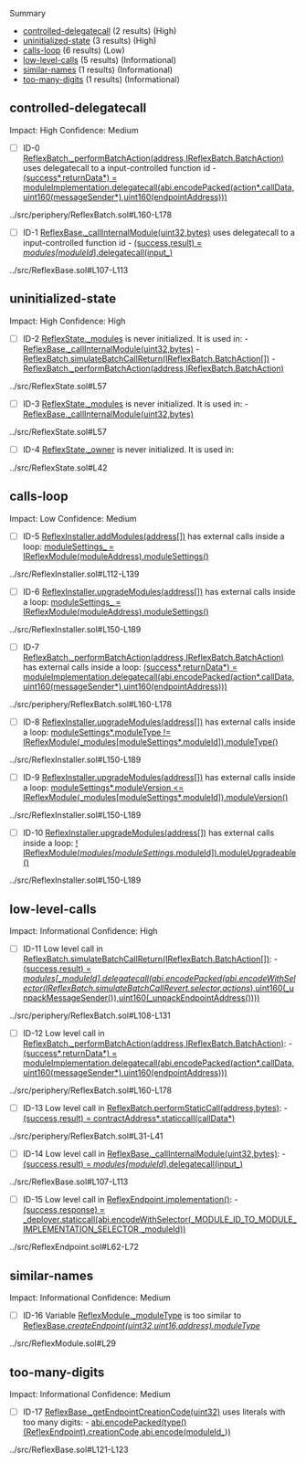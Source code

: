 Summary

- [controlled-delegatecall](#controlled-delegatecall) (2 results) (High)
- [uninitialized-state](#uninitialized-state) (3 results) (High)
- [calls-loop](#calls-loop) (6 results) (Low)
- [low-level-calls](#low-level-calls) (5 results) (Informational)
- [similar-names](#similar-names) (1 results) (Informational)
- [too-many-digits](#too-many-digits) (1 results) (Informational)

## controlled-delegatecall

Impact: High
Confidence: Medium

- [ ] ID-0
      [ReflexBatch.\_performBatchAction(address,IReflexBatch.BatchAction)](../src/periphery/ReflexBatch.sol#L160-L178) uses delegatecall to a input-controlled function id - [(success*,returnData*) = moduleImplementation.delegatecall(abi.encodePacked(action*.callData,uint160(messageSender*),uint160(endpointAddress)))](../src/periphery/ReflexBatch.sol#L175-L177)

../src/periphery/ReflexBatch.sol#L160-L178

- [ ] ID-1
      [ReflexBase.\_callInternalModule(uint32,bytes)](../src/ReflexBase.sol#L107-L113) uses delegatecall to a input-controlled function id - [(success,result) = _modules[moduleId_].delegatecall(input\_)](../src/ReflexBase.sol#L108)

../src/ReflexBase.sol#L107-L113

## uninitialized-state

Impact: High
Confidence: High

- [ ] ID-2
      [ReflexState.\_modules](../src/ReflexState.sol#L57) is never initialized. It is used in: - [ReflexBase.\_callInternalModule(uint32,bytes)](../src/ReflexBase.sol#L107-L113) - [ReflexBatch.simulateBatchCallReturn(IReflexBatch.BatchAction[])](../src/periphery/ReflexBatch.sol#L108-L131) - [ReflexBatch.\_performBatchAction(address,IReflexBatch.BatchAction)](../src/periphery/ReflexBatch.sol#L160-L178)

../src/ReflexState.sol#L57

- [ ] ID-3
      [ReflexState.\_modules](../src/ReflexState.sol#L57) is never initialized. It is used in: - [ReflexBase.\_callInternalModule(uint32,bytes)](../src/ReflexBase.sol#L107-L113)

../src/ReflexState.sol#L57

- [ ] ID-4
      [ReflexState.\_owner](../src/ReflexState.sol#L42) is never initialized. It is used in:

../src/ReflexState.sol#L42

## calls-loop

Impact: Low
Confidence: Medium

- [ ] ID-5
      [ReflexInstaller.addModules(address[])](../src/ReflexInstaller.sol#L112-L139) has external calls inside a loop: [moduleSettings\_ = IReflexModule(moduleAddress).moduleSettings()](../src/ReflexInstaller.sol#L118)

../src/ReflexInstaller.sol#L112-L139

- [ ] ID-6
      [ReflexInstaller.upgradeModules(address[])](../src/ReflexInstaller.sol#L150-L189) has external calls inside a loop: [moduleSettings\_ = IReflexModule(moduleAddress).moduleSettings()](../src/ReflexInstaller.sol#L156)

../src/ReflexInstaller.sol#L150-L189

- [ ] ID-7
      [ReflexBatch.\_performBatchAction(address,IReflexBatch.BatchAction)](../src/periphery/ReflexBatch.sol#L160-L178) has external calls inside a loop: [(success*,returnData*) = moduleImplementation.delegatecall(abi.encodePacked(action*.callData,uint160(messageSender*),uint160(endpointAddress)))](../src/periphery/ReflexBatch.sol#L175-L177)

../src/periphery/ReflexBatch.sol#L160-L178

- [ ] ID-8
      [ReflexInstaller.upgradeModules(address[])](../src/ReflexInstaller.sol#L150-L189) has external calls inside a loop: [moduleSettings*.moduleType != IReflexModule(\_modules[moduleSettings*.moduleId]).moduleType()](../src/ReflexInstaller.sol#L170)

../src/ReflexInstaller.sol#L150-L189

- [ ] ID-9
      [ReflexInstaller.upgradeModules(address[])](../src/ReflexInstaller.sol#L150-L189) has external calls inside a loop: [moduleSettings*.moduleVersion <= IReflexModule(\_modules[moduleSettings*.moduleId]).moduleVersion()](../src/ReflexInstaller.sol#L166)

../src/ReflexInstaller.sol#L150-L189

- [ ] ID-10
      [ReflexInstaller.upgradeModules(address[])](../src/ReflexInstaller.sol#L150-L189) has external calls inside a loop: [! IReflexModule(_modules[moduleSettings_.moduleId]).moduleUpgradeable()](../src/ReflexInstaller.sol#L162)

../src/ReflexInstaller.sol#L150-L189

## low-level-calls

Impact: Informational
Confidence: High

- [ ] ID-11
      Low level call in [ReflexBatch.simulateBatchCallReturn(IReflexBatch.BatchAction[])](../src/periphery/ReflexBatch.sol#L108-L131): - [(success,result) = _modules[\_moduleId].delegatecall(abi.encodePacked(abi.encodeWithSelector(IReflexBatch.simulateBatchCallRevert.selector,actions_),uint160(\_unpackMessageSender()),uint160(\_unpackEndpointAddress())))](../src/periphery/ReflexBatch.sol#L114-L120)

../src/periphery/ReflexBatch.sol#L108-L131

- [ ] ID-12
      Low level call in [ReflexBatch.\_performBatchAction(address,IReflexBatch.BatchAction)](../src/periphery/ReflexBatch.sol#L160-L178): - [(success*,returnData*) = moduleImplementation.delegatecall(abi.encodePacked(action*.callData,uint160(messageSender*),uint160(endpointAddress)))](../src/periphery/ReflexBatch.sol#L175-L177)

../src/periphery/ReflexBatch.sol#L160-L178

- [ ] ID-13
      Low level call in [ReflexBatch.performStaticCall(address,bytes)](../src/periphery/ReflexBatch.sol#L31-L41): - [(success,result) = contractAddress*.staticcall(callData*)](../src/periphery/ReflexBatch.sol#L34)

../src/periphery/ReflexBatch.sol#L31-L41

- [ ] ID-14
      Low level call in [ReflexBase.\_callInternalModule(uint32,bytes)](../src/ReflexBase.sol#L107-L113): - [(success,result) = _modules[moduleId_].delegatecall(input\_)](../src/ReflexBase.sol#L108)

../src/ReflexBase.sol#L107-L113

- [ ] ID-15
      Low level call in [ReflexEndpoint.implementation()](../src/ReflexEndpoint.sol#L62-L72): - [(success,response) = \_deployer.staticcall(abi.encodeWithSelector(\_MODULE_ID_TO_MODULE_IMPLEMENTATION_SELECTOR,\_moduleId))](../src/ReflexEndpoint.sol#L63-L65)

../src/ReflexEndpoint.sol#L62-L72

## similar-names

Impact: Informational
Confidence: Medium

- [ ] ID-16
      Variable [ReflexModule.\_moduleType](../src/ReflexModule.sol#L29) is too similar to [ReflexBase._createEndpoint(uint32,uint16,address).moduleType_](../src/ReflexBase.sol#L58)

../src/ReflexModule.sol#L29

## too-many-digits

Impact: Informational
Confidence: Medium

- [ ] ID-17
      [ReflexBase.\_getEndpointCreationCode(uint32)](../src/ReflexBase.sol#L121-L123) uses literals with too many digits: - [abi.encodePacked(type()(ReflexEndpoint).creationCode,abi.encode(moduleId\_))](../src/ReflexBase.sol#L122)

../src/ReflexBase.sol#L121-L123
